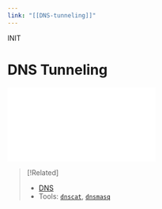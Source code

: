 ```yaml
---
link: "[[DNS-tunneling]]"
---
```


INIT
# DNS Tunneling
![See my OSCP notes on DNS tunneling](../../../../OSCP/tunneling/DNS-tunneling.md)

> [!Related]
> - [DNS](../../../../networking/DNS/DNS.md)
> - Tools: [`dnscat`](../../../../OSCP/tunneling/dnscat.md), [`dnsmasq`](../../../../OSCP/tunneling/DNS-tunneling.md)

